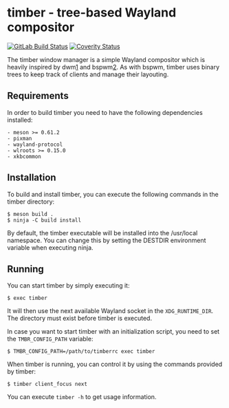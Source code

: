 timber - tree-based Wayland compositor
======================================

[![GitLab Build Status](https://gitlab.com/timberwm/timber/badges/main/pipeline.svg)](https://gitlab.com/timberwm/timber/-/commits/main)
[![Coverity Status](https://scan.coverity.com/projects/17917/badge.svg)](https://scan.coverity.com/projects/timber)

The timber window manager is a simple Wayland compositor which is
heavily inspired by dwm[1] and bspwm[2]. As with bspwm, timber
uses binary trees to keep track of clients and manage their
layouting.

Requirements
------------

In order to build timber you need to have the following dependencies installed:

    - meson >= 0.61.2
    - pixman
    - wayland-protocol
    - wlroots >= 0.15.0
    - xkbcommon

Installation
------------

To build and install timber, you can execute the following
commands in the timber directory:

    $ meson build .
    $ ninja -C build install

By default, the timber executable will be installed into the
/usr/local namespace. You can change this by setting the DESTDIR
environment variable when executing ninja.

Running
-------

You can start timber by simply executing it:

    $ exec timber

It will then use the next available Wayland socket in the
`XDG_RUNTIME_DIR`. The directory must exist before timber is
executed.

In case you want to start timber with an initialization script,
you need to set the `TMBR_CONFIG_PATH` variable:

    $ TMBR_CONFIG_PATH=/path/to/timberrc exec timber

When timber is running, you can control it by using the commands
provided by timber:

    $ timber client_focus next

You can execute `timber -h` to get usage information.

[1]: https://dwm.suckless.org
[2]: https://github.com/baskerville/bspwm
